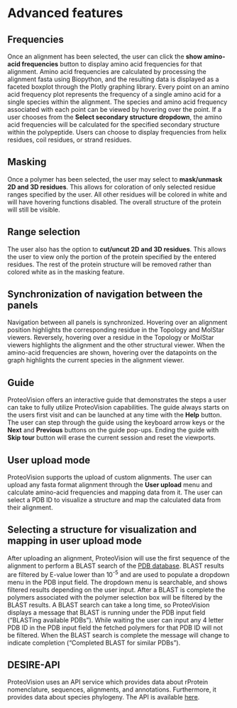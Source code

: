 # Advanced features
## Frequencies 
Once an alignment has been selected, the user can click the **show amino-acid frequencies** button to display amino acid frequencies for that alignment. 
Amino acid frequencies are calculated by processing the alignment fasta using Biopython, and the resulting data is displayed as a faceted boxplot through the Plotly graphing library.
Every point on an amino acid frequency plot represents the frequency of a single amino acid for a single species within the alignment. The species and amino acid frequency associated with each point can be viewed by hovering over the point.
If a user chooses from the **Select secondary structure dropdown**, the amino acid frequencies will be calculated for the specified secondary structure within the polypeptide. 
Users can choose to display frequencies from helix residues, coil residues, or strand residues.

## Masking 
Once a polymer has been selected, the user may select to **mask/unmask 2D and 3D residues**. This allows for coloration of only selected residue ranges specified by the user. All other residues will be colored in white and will have hovering functions disabled. The overall structure of the protein will still be visible.

## Range selection 
The user also has the option to **cut/uncut 2D and 3D residues**. This allows the user to view only the portion of the protein specified by the entered residues. The rest of the protein structure will be removed rather than colored white as in the masking feature. 

## Synchronization of navigation between the panels
Navigation between all panels is synchronized. Hovering over an alignment position highlights the corresponding residue in the Topology and MolStar viewers. Reversely, hovering over a residue in the Topology or MolStar viewers highlights the alignment and the other structural viewer. When the amino-acid frequencies are shown, hovering over the datapoints on the graph highlights the current species in the alignment viewer.

## Guide
ProteoVision offers an interactive guide that demonstrates the steps a user can take to fully utilize ProteoVision capabilities. The guide always starts on the users first visit and can be launched at any time with the **Help** button. The user can step through the guide using the keyboard arrow keys or the **Next** and **Previous** buttons on the guide pop-ups. Ending the guide with **Skip tour** button will erase the current session and reset the viewports.

## User upload mode
ProteoVision supports the upload of custom alignments. The user can upload any fasta format alignment through the **User upload** menu and calculate amino-acid frequencies and mapping data from it. The user can select a PDB ID to visualize a structure and map the calculated data from their alignment.

## Selecting a structure for visualization and mapping in user upload mode
After uploading an alignment, ProteoVision will use the first sequence of the alignment to perform a BLAST search of the [PDB database](https://www.ebi.ac.uk/Tools/common/tools/help). BLAST results are filtered by E-value lower than 10<sup>-5</sup> and are used to populate a dropdown menu in the PDB input field. The dropdown menu is searchable, and shows filtered results depending on the user input. After a BLAST is complete the polymers associated with the polymer selection box will be filtered by the BLAST results.
A BLAST search can take a long time, so ProteoVision displays a message that BLAST is running under the PDB input field (“BLASTing available PDBs”). While waiting the user can input any 4 letter PDB ID in the PDB input field the fetched polymers for that PDB ID will not be filtered. When the BLAST search is complete the message will change to indicate completion (“Completed BLAST for similar PDBs”).

## DESIRE-API
ProteoVision uses an API service which provides data about rProtein nomenclature, sequences, alignments, and annotations. Furthermore, it provides data about species phylogeny. The API is available [here]( https://proteovision.chemistry.gatech.edu/desire-api/).
